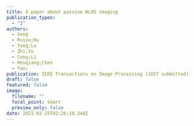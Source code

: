 ```yaml
---
title: A paper about passive NLOS imaging
publication_types:
  - "2"
authors:
  - Geng
  - Ruixu;Hu
  - Yang;Lu
  - Zhi;Yu
  - Cong;Li
  - Houqiang;Chen
  - Yan;
publication: IEEE Transactions on Image Processing (JUST submitted)
draft: false
featured: false
image:
  filename: ""
  focal_point: Smart
  preview_only: false
date: 2021-03-25T02:26:10.244Z
---
```

